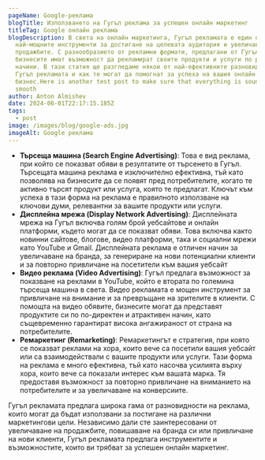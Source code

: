 ```yaml
---
pageName: Google-реклама
blogTitle: Използването на Гугъл реклама за успешен онлайн маркетинг
titleTag: Google онлайн реклама
blogDescription: В света на онлайн маркетинга, Гугъл рекламата е един от
  най-мощните инструменти за достигане на целевата аудитория и увеличаване на
  продажбите. С разнообразието от рекламни формати, предлагани от Гугъл,
  бизнесите имат възможност да рекламират своите продукти и услуги по различни
  начини. В тази статия ще разгледаме някои от най-ефективните разновидности на
  Гугъл рекламата и как те могат да помогнат за успеха на вашия онлайн
  бизнес.Here is another test post to make sure that everything is sound and
  smooth
author: Anton Almishev
date: 2024-06-01T22:17:15.185Z
tags:
  - post
image: /images/blog/google-ads.jpg
imageAlt: Google реклама
---
```

* **Търсеща машина (Search Engine Advertising)**: Това е вид реклама, при който се показват обяви в резултатите от търсенето в Гугъл. Търсещата машина реклама е изключително ефективна, тъй като позволява на бизнесите да се появят пред потребителите, когато те активно търсят продукт или услуга, която те предлагат. Ключът към успеха в тази форма на реклама е правилното използване на ключови думи, релевантни за вашите продукти или услуги.
* **Дисплейна мрежа (Display Network Advertising)**: Дисплейната мрежа на Гугъл включва голям брой уебсайтове и онлайн платформи, където могат да се показват обяви. Това включва както новинни сайтове, блогове, видео платформи, така и социални мрежи като YouTube и Gmail. Дисплейната реклама е отличен начин за увеличаване на бранда, за генериране на нови потенциални клиенти и за повторно привличане на посетители към вашия уебсайт
* **Видео реклама (Video Advertising)**: Гугъл предлага възможност за показване на реклами в YouTube, който е втората по големина търсеща машина в света. Видео рекламата е мощен инструмент за привличане на внимание и за превръщане на зрителите в клиенти. С помощта на видео обявите, бизнесите могат да представят продуктите си по по-директен и атрактивен начин, като същевременно гарантират висока ангажираност от страна на потребителите.
* **Ремаркетинг (Remarketing)**: Ремаркетингът е стратегия, при която се показват реклами на хора, които вече са посетили вашия уебсайт или са взаимодействали с вашите продукти или услуги. Тази форма на реклама е много ефективна, тъй като насочва усилията върху хора, които вече са показали интерес към вашата марка. Тя предоставя възможност за повторно привличане на вниманието на потребителите и за увеличаване на конверсиите.

Гугъл рекламата предлага широка гама от разновидности на реклама, които могат да бъдат използвани за постигане на различни маркетингови цели. Независимо дали сте заинтересовани от увеличаване на продажбите, повишаване на бранда си или привличане на нови клиенти, Гугъл рекламата предлага инструментите и възможностите, които ви трябват за успешен онлайн маркетинг.